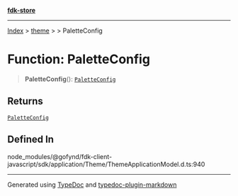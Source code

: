 [**fdk-store**](../../../README.md)
***

[Index](../../../API.md) > [theme](../../README.md) > [<internal>](../README.md) > PaletteConfig

# Function: PaletteConfig

> **PaletteConfig**(): [`PaletteConfig`](../type-aliases/type-alias.PaletteConfig.md)

## Returns

[`PaletteConfig`](../type-aliases/type-alias.PaletteConfig.md)

## Defined In

node\_modules/@gofynd/fdk-client-javascript/sdk/application/Theme/ThemeApplicationModel.d.ts:940

***
Generated using [TypeDoc](https://typedoc.org/) and [typedoc-plugin-markdown](https://www.npmjs.com/package/typedoc-plugin-markdown)
